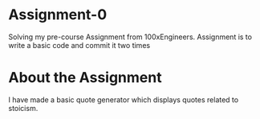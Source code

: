 # Assignment-0
Solving my pre-course Assignment from 100xEngineers.
Assignment is to write a basic code and commit it two times 
 # About the Assignment
 I have made a basic quote generator which displays quotes related to stoicism.